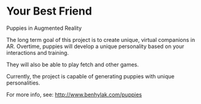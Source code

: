 # Your Best Friend
Puppies in Augmented Reality

The long term goal of this project is to create unique, virtual companions in AR. Overtime, puppies will develop a unique personality based on your interactions and training.

They will also be able to play fetch and other games.

Currently, the project is capable of generating puppies with unique personalities.

For more info, see: http://www.benhylak.com/puppies
